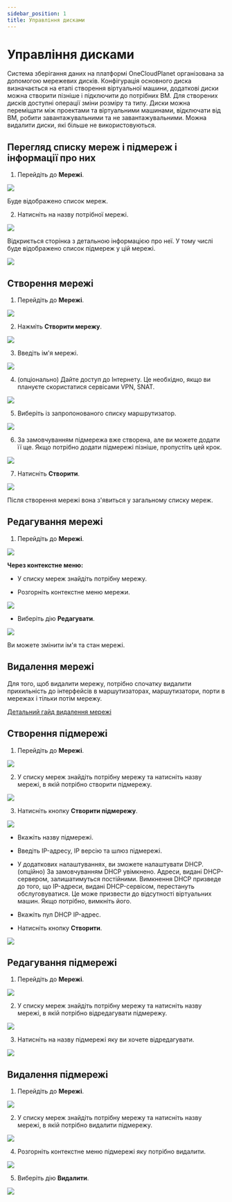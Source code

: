```yaml
---
sidebar_position: 1
title: Управління дисками
---
```


# Управління дисками

Система зберігання даних на платформі OneCloudPlanet організована за допомогою мережевих дисків. Конфігурація основного диска визначається на етапі створення віртуальної машини, додаткові диски можна створити пізніше і підключити до потрібних ВМ. Для створених дисків доступні операції зміни розміру та типу. Диски можна переміщати між проектами та віртуальними машинами, відключати від ВМ, робити завантажувальними та не завантажувальними. Можна видалити диски, які більше не використовуються.

## Перегляд списку мереж і підмереж і інформації про них

1. Перейдіть до **Мережі**.

![](../img/i-net1-ua.svg)

Буде відображено список мереж.

2. Натисніть на назву потрібної мережі.

![](../img/i-net2-ua.svg)

Відкриється сторінка з детальною інформацією про неї. У тому числі буде відображено список підмереж у цій мережі.

![](../img/i-net3-ua.svg)

## Створення мережі

1. Перейдіть до **Мережі**.

![](../img/i-net1-ua.svg)

2. Нажміть **Створити мережу**.

![](../img/i-net4-ua.svg)

3. Введіть ім'я мережі.

![](../img/i-net5-ua.svg)

4. (опціонально) Дайте доступ до Інтернету. Це необхідно, якщо ви плануєте скористатися сервісами VPN, SNAT.

![](../img/i-net6-ua.svg)

5. Виберіть із запропонованого списку маршрутизатор.

![](../img/i-net7-ua.svg)

6. За замовчуванням підмережа вже створена, але ви можете додати її ще. Якщо потрібно додати підмережі пізніше, пропустіть цей крок.

![](../img/i-net8-ua.svg)

7. Натисніть **Створити**.

![](../img/i-net9-ua.svg)

Після створення мережі вона з'явиться у загальному списку мереж.

## Редагування мережі

1. Перейдіть до **Мережі**.

![](../img/i-net1-ua.svg)

**Через контекстне меню:**

- У списку мереж знайдіть потрібну мережу.

- Розгорніть контекстне меню мережи.

![](../img/i-net10-ua.svg)

- Виберіть дію **Редагувати**.

![](../img/i-net11-ua.svg)

Ви можете змінити ім'я та стан мережі.

## Видалення мережі

Для того, щоб видалити мережу, потрібно спочатку видалити прихильність до інтерфейсів в маршутизаторах, маршутизатори, порти в мережах і тільки потім мережу.

[Детальний гайд видалення мережі](/ua/control-panel/cloud-platform/networks/delete-network)

## Створення підмережі

1. Перейдіть до **Мережі**.

![](../img/i-net1-ua.svg)

2. У списку мереж знайдіть потрібну мережу та натисніть назву мережі, в якій потрібно створити підмережу.

![](../img/i-net27-ua.svg)

3. Натисніть кнопку **Створити підмережу**.

![](../img/i-net26-ua.svg)

- Вкажіть назву підмережі.

- Введіть IP-адресу, IP версію та шлюз підмережі.

- У додаткових налаштуваннях, ви зможете налаштувати DHCP. (опційно) За замовчуванням DHCP увімкнено. Адреси, видані DHCP-сервером, залишатимуться постійними. Вимкнення DHCP призведе до того, що IP-адреси, видані DHCP-сервісом, перестануть обслуговуватися. Це може призвести до відсутності віртуальних машин. Якщо потрібно, вимкніть його.

- Вкажіть пул DHCP IP-адрес.

- Натисніть кнопку **Створити**.

![](../img/i-net28-ua.svg)

## Редагування підмережі

1. Перейдіть до **Мережі**.

![](../img/i-net1-ua.svg)

2. У списку мереж знайдіть потрібну мережу та натисніть назву мережі, в якій потрібно відредагувати підмережу.

![](../img/i-net27-ua.svg)

3. Натисніть на назву підмережі яку ви хочете відредагувати.

![](../img/i-net25-ua.svg)

## Видалення підмережі

1. Перейдіть до **Мережі**.

![](../img/i-net1-ua.svg)

2. У списку мереж знайдіть потрібну мережу та натисніть назву мережі, в якій потрібно видалити підмережу.

![](../img/i-net27-ua.svg)

4. Розгорніть контекстне меню підмережі яку потрібно видалити.

![](../img/i-net29-ua.svg)

5. Виберіть дію **Видалити**.

![](../img/i-net30-ua.svg)